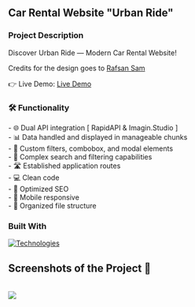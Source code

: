 ## Car Rental Website "Urban Ride"

### Project Description

Discover Urban Ride — Modern Car Rental Website!

<p>Credits for the design goes to <a href='https://dribbble.com/Rafsan7n7'>Rafsan Sam</a></p>

👉 Live Demo: <a href='https://urban-ride.vercel.app/'>Live Demo</a>

<h3>🛠️ Functionality</h3>
- 🌐 Dual API integration [ RapidAPI & Imagin.Studio ] <br>
- 📊 Data handled and displayed in manageable chunks <br>
- 🎨 Custom filters, combobox, and modal elements <br>
- 🧩 Complex search and filtering capabilities <br>
- 🛣️ Established application routes <br>
- 💻 Clean code <br>
- 🎯 Optimized SEO <br> 
- 📱 Mobile responsive <br>
- 📂 Organized file structure <br>

### Built With
[![Technologies](https://skillicons.dev/icons?i=next,typescript,tailwind,photoshop)](https://skillicons.dev)
<br>

<h2>Screenshots of the Project 📸</h2>
<br />
<img src='https://github.com/ytsipak/urban-ride/assets/122310792/a34fd70f-7785-4a8d-9ec8-5fc35cf10db1'/>

